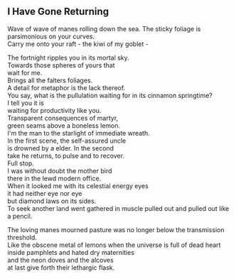 I Have Gone Returning
---------------------
Wave of wave of manes rolling down the sea. The sticky foliage is parsimonious on your curves.  
Carry me onto your raft - the kiwi of my goblet -  
  
The fortnight ripples you in its mortal sky.  
Towards those spheres of yours that  
wait for me.  
Brings all the falters foliages.  
A detail for metaphor is the lack thereof.  
You say, what is the pullulation waiting for in its cinnamon springtime?  
I tell you it is  
waiting for productivity like you.  
Transparent consequences of martyr,  
green seams above a boneless lemon.  
I'm the man to the starlight of immediate wreath.  
In the first scene, the self-assured uncle  
is drowned by a elder. In the second  
take he returns, to pulse and to recover.  
Full stop.  
I was without doubt the mother bird  
there in the lewd modern office.  
When it looked me with its celestial energy eyes  
it had neither eye nor eye  
but diamond laws on its sides.  
To seek another land went gathered in muscle pulled out and pulled out like a pencil.  
  
The loving manes mourned pasture was no longer below the transmission threshold.  
Like the obscene metal of lemons when the universe is full of dead heart  
inside pamphlets and hated dry maternities  
and the neon doves and the alcoves  
at last give forth their lethargic flask.  
